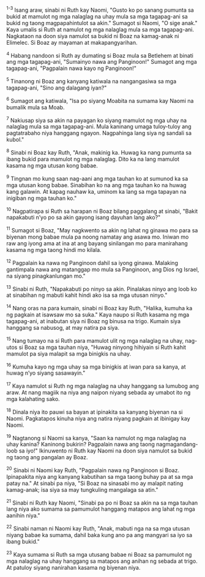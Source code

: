 <sup>1-3</sup>
Isang araw, sinabi ni Ruth kay Naomi, "Gusto ko po sanang pumunta sa bukid at mamulot ng mga nalaglag na uhay mula sa mga tagapag-ani sa bukid ng taong magpapahintulot sa akin." Sumagot si Naomi, "O sige anak." Kaya umalis si Ruth at namulot ng mga nalaglag mula sa mga tagapag-ani. Nagkataon na doon siya namulot sa bukid ni Boaz na kamag-anak ni Elimelec. Si Boaz ay mayaman at makapangyarihan. 

<sup>4</sup>
Habang nandoon si Ruth ay dumating si Boaz mula sa Betlehem at binati ang mga tagapag-ani, "Sumainyo nawa ang Panginoon!" Sumagot ang mga tagapag-ani, "Pagpalain nawa kayo ng Panginoon!" 

<sup>5</sup>
Tinanong ni Boaz ang kanyang katiwala na nangangasiwa sa mga tagapag-ani, "Sino ang dalagang iyan?" 

<sup>6</sup>
Sumagot ang katiwala, "Isa po siyang Moabita na sumama kay Naomi na bumalik mula sa Moab. 

<sup>7</sup>
Nakiusap siya sa akin na payagan ko siyang mamulot ng mga uhay na nalaglag mula sa mga tagapag-ani. Mula kaninang umaga tuloy-tuloy ang pagtatrabaho niya hanggang ngayon. Nagpahinga lang siya ng sandali sa kubol." 

<sup>8</sup>
Sinabi ni Boaz kay Ruth, "Anak, makinig ka. Huwag ka nang pumunta sa ibang bukid para mamulot ng mga nalaglag. Dito ka na lang mamulot kasama ng mga utusan kong babae. 

<sup>9</sup>
Tingnan mo kung saan nag-aani ang mga tauhan ko at sumunod ka sa mga utusan kong babae. Sinabihan ko na ang mga tauhan ko na huwag kang galawin. At kapag nauhaw ka, uminom ka lang sa mga tapayan na inigiban ng mga tauhan ko." 

<sup>10</sup>
Nagpatirapa si Ruth sa harapan ni Boaz bilang paggalang at sinabi, "Bakit napakabuti nʼyo po sa akin gayong isang dayuhan lang ako?" 

<sup>11</sup>
Sumagot si Boaz, "May nagkwento sa akin ng lahat ng ginawa mo para sa biyenan mong babae mula pa noong namatay ang asawa mo. Iniwan mo raw ang iyong ama at ina at ang bayang sinilangan mo para manirahang kasama ng mga taong hindi mo kilala. 

<sup>12</sup>
Pagpalain ka nawa ng Panginoon dahil sa iyong ginawa. Malaking gantimpala nawa ang matanggap mo mula sa Panginoon, ang Dios ng Israel, na siyang pinagkanlungan mo." 

<sup>13</sup>
Sinabi ni Ruth, "Napakabuti po ninyo sa akin. Pinalakas ninyo ang loob ko at sinabihan ng mabuti kahit hindi ako isa sa mga utusan ninyo." 

<sup>14</sup>
Nang oras na para kumain, sinabi ni Boaz kay Ruth, "Halika, kumuha ka ng pagkain at isawsaw mo sa suka." Kaya naupo si Ruth kasama ng mga tagapag-ani, at inabutan siya ni Boaz ng binusa na trigo. Kumain siya hanggang sa nabusog, at may natira pa siya. 

<sup>15</sup>
Nang tumayo na si Ruth para mamulot ulit ng mga nalaglag na uhay, nag-utos si Boaz sa mga tauhan niya, "Huwag ninyong hihiyain si Ruth kahit mamulot pa siya malapit sa mga binigkis na uhay. 

<sup>16</sup>
Kumuha kayo ng mga uhay sa mga binigkis at iwan para sa kanya, at huwag nʼyo siyang sasawayin." 

<sup>17</sup>
Kaya namulot si Ruth ng mga nalaglag na uhay hanggang sa lumubog ang araw. At nang magiik na niya ang naipon niyang sebada ay umabot ito ng mga kalahating sako. 

<sup>18</sup>
Dinala niya ito pauwi sa bayan at ipinakita sa kanyang biyenan na si Naomi. Pagkatapos kinuha niya ang natira niyang pagkain at ibinigay kay Naomi. 

<sup>19</sup>
Nagtanong si Naomi sa kanya, "Saan ka namulot ng mga nalaglag na uhay kanina? Kaninong bukirin? Pagpalain nawa ang taong nagmagandang-loob sa iyo!" Ikinuwento ni Ruth kay Naomi na doon siya namulot sa bukid ng taong ang pangalan ay Boaz. 

<sup>20</sup>
Sinabi ni Naomi kay Ruth, "Pagpalain nawa ng Panginoon si Boaz. Ipinapakita niya ang kanyang kabutihan sa mga taong buhay pa at sa mga patay na." At sinabi pa niya, "Si Boaz na sinasabi mo ay malapit nating kamag-anak; isa siya sa may tungkuling mangalaga sa atin." 

<sup>21</sup>
Sinabi ni Ruth kay Naomi, "Sinabi pa po ni Boaz sa akin na sa mga tauhan lang niya ako sumama sa pamumulot hanggang matapos ang lahat ng mga aanihin niya." 

<sup>22</sup>
Sinabi naman ni Naomi kay Ruth, "Anak, mabuti nga na sa mga utusan niyang babae ka sumama, dahil baka kung ano pa ang mangyari sa iyo sa ibang bukid." 

<sup>23</sup>
Kaya sumama si Ruth sa mga utusang babae ni Boaz sa pamumulot ng mga nalaglag na uhay hanggang sa matapos ang anihan ng sebada at trigo. At patuloy siyang nanirahan kasama ng biyenan niya.